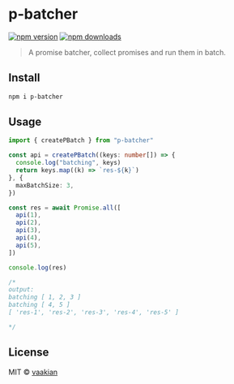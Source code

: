# p-batcher

[![npm version](https://badgen.net/npm/v/p-batcher)](https://npm.im/p-batcher) [![npm downloads](https://badgen.net/npm/dm/p-batcher)](https://npm.im/p-batcher)

> A promise batcher, collect promises and run them in batch.

<!-- Features: -->
<!--
- Package manager [pnpm](https://pnpm.js.org/), safe and fast
- Release with [semantic-release](https://npm.im/semantic-release)
- Bundle with [tsup](https://github.com/vaakian/tsup)
- Test with [vitest](https://vitest.dev)

To skip CI (GitHub action), add `skip-ci` to commit message. To skip release, add `skip-release` to commit message. -->

## Install

```bash
npm i p-batcher
```

## Usage

```ts
import { createPBatch } from "p-batcher"

const api = createPBatch((keys: number[]) => {
  console.log("batching", keys)
  return keys.map((k) => `res-${k}`)
}, {
  maxBatchSize: 3,
})

const res = await Promise.all([
  api(1),
  api(2),
  api(3),
  api(4),
  api(5),
])

console.log(res)

/*
output:
batching [ 1, 2, 3 ]
batching [ 4, 5 ]
[ 'res-1', 'res-2', 'res-3', 'res-4', 'res-5' ]

*/
```

## License

MIT &copy; [vaakian](https://github.com/sponsors/vaakian)
